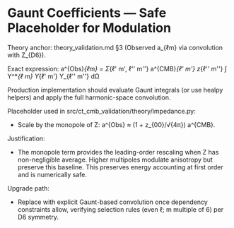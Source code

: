 # Gaunt Coefficients — Safe Placeholder for Modulation

Theory anchor: theory_validation.md §3 (Observed a_{ℓm} via convolution with Z_{D6}).

Exact expression:
  a^{Obs}_{ℓm} = Σ_{ℓ' m', ℓ'' m''} a^{CMB}_{ℓ' m'} z_{ℓ'' m''} ∫ Y^*_{ℓ m} Y_{ℓ' m'} Y_{ℓ'' m''} dΩ

Production implementation should evaluate Gaunt integrals (or use healpy helpers) and apply the full harmonic-space convolution.

Placeholder used in src/ct_cmb_validation/theory/impedance.py:
- Scale by the monopole of Z: a^{Obs} ≈ (1 + z_{00}/√{4π}) a^{CMB}.

Justification:
- The monopole term provides the leading-order rescaling when Z has non-negligible average. Higher multipoles modulate anisotropy but preserve this baseline. This preserves energy accounting at first order and is numerically safe.

Upgrade path:
- Replace with explicit Gaunt-based convolution once dependency constraints allow, verifying selection rules (even ℓ; m multiple of 6) per D6 symmetry.


